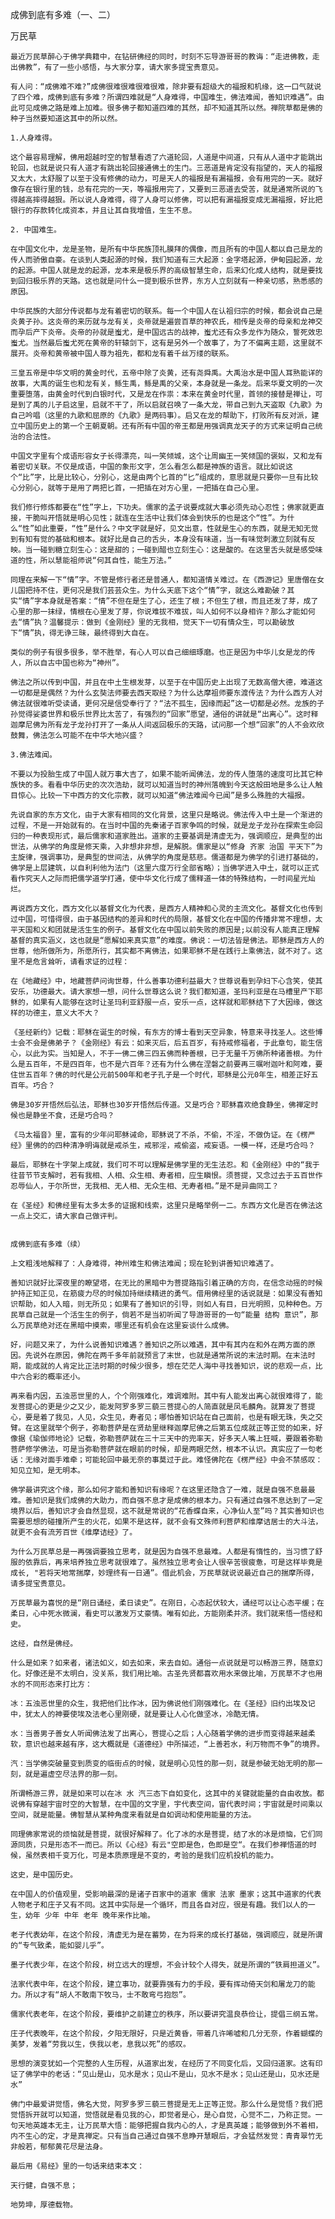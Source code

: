 成佛到底有多难（一、二）

万民草


    最近万民草醉心于佛学典籍中，在钻研佛经的同时，时刻不忘导游哥哥的教诲：“走进佛教，走出佛教”，有了一些小感悟，与大家分享，请大家多提宝贵意见。

    有人问：“成佛难不难?”成佛很难很难很难很难，除非要有超级大的福报和机缘，这一口气就说了四个难，成佛到底有多难？所谓四难就是“人身难得，中国难生，佛法难闻，善知识难遇”。由此可见成佛之路是难上加难。很多佛子都知道四难的其然，却不知道其所以然。禅院草都是佛的种子当然要知道这其中的所以然。

    1.人身难得。

    这个最容易理解，佛用超越时空的智慧看透了六道轮回，人道是中间道，只有从人道中才能跳出轮回，也就是说只有人道才有跳出轮回接通佛土的生门。三恶道是肯定没有指望的，天人的福报又太大，太舒服了以至于没有修佛的动力，可是天人的福报是有漏福报，会有用完的一天。就好像存在银行里的钱，总有花完的一天，等福报用完了，又要到三恶道去受苦，就是通常所说的飞得越高摔得越狠。所以说人身难得，得了人身可以修佛，可以把有漏福报变成无漏福报，好比把银行的存款转化成资本，并且让其自我增值，生生不息。

    2. 中国难生。

    在中国文化中，龙是圣物，是所有中华民族顶礼膜拜的偶像，而且所有的中国人都以自己是龙的传人而骄傲自豪。在谈到人类起源的时候，我们知道有三大起源：金字塔起源，伊甸园起源，龙的起源。中国人就是龙的起源，龙本来是极乐界的高级智慧生命，后来幻化成人结构，就是要找到回归极乐界的天路。这也就是问什么一提到极乐世界，东方人立刻就有一种亲切感，熟悉感的原因。

    中华民族的大部分传说都与龙有着密切的联系。每一个中国人在认祖归宗的时候，都会说自己是炎黄子孙。这炎帝的来历就与龙有关，炎帝就是遍尝百草的神农氏，相传是炎帝的母亲和龙神交而孕后产下炎帝。炎帝的孙就是蚩尤，是中国远古的战神，蚩尤还有众多龙作为随众，誓死效忠蚩尤。当然最后蚩尤死在黄帝的轩辕剑下，这有是另外一个故事了，为了不偏离主题，这里就不展开。炎帝和黄帝被中国人尊为祖先，都和龙有着千丝万缕的联系。

    三皇五帝是中华文明的黄金时代，五帝中除了炎黄，还有尧舜禹。大禹治水是中国人耳熟能详的故事，大禹的诞生也和龙有关，鲧生禹，鲧是禹的父亲，本身就是一条龙。后来华夏文明的一次重要堕落，由黄金时代到白银时代，又是龙在作祟：本来在黄金时代里，首领的接替是禅让，可是到了禹的儿子启这里，启就不干了，所以启就召唤了一条大龙，带自己到九天盗取《九歌》为自己吟唱（这里的九歌和屈原的《九歌》是两码事）。启又在龙的帮助下，打败所有反对派，建立中国历史上的第一个王朝夏朝。还有所有中国的帝王都是用强调真龙天子的方式来证明自己统治的合法性。

    中国文字里有个成语形容女子长得漂亮，叫一笑倾城，这个让周幽王一笑倾国的褒姒，又和龙有着密切关联。不仅是成语，中国的象形文字，怎么看怎么都是神族的语言。就比如说这个“比”字，比是比较心，分别心，这是由两个匕首的“匕”组成的，意思就是只要你一旦有比较心分别心，就等于是用了两把匕首，一把插在对方心里，一把插在自己心里。

    我们修行修炼都要在“性”字上，下功夫。儒家的孟子说要成就大事必须先动心忍性；佛家就更直接，干脆叫开悟就是明心见性；就连在生活中让我们体会到快乐的也是这个“性”。为什么“性”如此重要，“性”是什么？中文字就是好，见文出意，性就是生心的东西，就是无知无觉到有知有觉的基础和根本。就好比是自己的舌头，本身没有味道，当一有味觉刺激立刻就有反映。当一碰到糖立刻生心：这是甜的；一碰到醋也立刻生心：这是酸的。在这里舌头就是感受味道的性，所以慧能祖师说“何其自性，能生万法。”

    同理在来解一下“情”字。不管是修行者还是普通人，都知道情关难过。在《西游记》里唐僧在女儿国把持不住，更何况是我们芸芸众生。为什么天底下这个“情”字，就这么难勘破？其实“情”字本身就是答案：“情”不但在是生了心，还生了根；不但生了根，而且还发了芽，成了心里的那一抹绿，情根在心里发了芽，你说难拔不难拔，叫人如何不以身相许？那么才能如何去“情”执？温馨提示：做到《金刚经》里的无我相，觉天下一切有情众生，可以勘破放下“情”执，得无诤三昧，最终得到大自在。

    类似的例子有很多很多，举不胜举，有心人可以自己细细琢磨。也正是因为中华儿女是龙的传人，所以自古中国也称为“神州”。

    佛法之所以传到中国，并且在中土生根发芽，以至于在中国历史上出现了无数高僧大德，难道这一切都是是偶然？为什么玄奘法师要去西天取经？为什么达摩祖师要东渡传法？为什么西方人对佛法就很难听受读诵，更何况是信受奉行了？“法不孤生，因缘而起”这一切都是必然。龙族的子孙觉得娑婆世界和极乐世界比太苦了，有强烈的“回家”愿望，通俗的讲就是“出离心”。这时释迦摩尼佛为所有龙子龙孙打开了一条从人间返回极乐的天路，试问那一个想“回家”的人不会欢欣鼓舞，佛法怎么可能不在中华大地兴盛？

    3.佛法难闻。

    不要以为投胎生成了中国人就万事大吉了，如果不能听闻佛法，龙的传人堕落的速度可比其它种族快的多。看看中华历史的次次浩劫，就可以知道当时的神州落魄到今天这般田地是多么让人触目惊心。比较一下中西方的文化宗教，就可以知道“佛法难闻今已闻”是多么殊胜的大福报。

    先说自家的东方文化，由于大家有相同的文化背景，这里只是略说。佛法传入中土是一个渐进的过程，不是一开始就有的。在当时中国的先秦诸子百家争鸣的时候，就是龙子龙孙在探索生命回归的一种表现形式，最后儒家和道家胜出。道家的主要基调是清虚无为，强调顺应，是典型的出世法，从佛学的角度是修天乘，入非想非非想，是解脱。儒家是以“修身 齐家 治国 平天下”为主旋律，强调事功，是典型的世间法，从佛学的角度是慈悲。儒道都是为佛学的引进打基础的，佛学是上层建筑，以自利利他为法门（这里六度万行全部省略）；当佛学进入中土，就可以正式看作究天人之际而把儒学道学打通，使中华文化行成了儒释道一体的特殊结构，一时间星光灿烂。

    再说西方文化，西方文化以基督文化为代表，是西方人精神和心灵的主流文化。基督文化也传到过中国，可惜得很，由于基因结构的差异和时代的局限，基督文化在中国的传播非常不理想，太平天国和义和团就是活生生的例子。基督文化在中国以前失败的原因是;以前没有人能真正理解基督的真实涵义，这也就是“愿解如来真实意”的难度。佛说：一切法皆是佛法。耶稣是西方人的世尊，他所做所为，所愿所行，其实都不离佛法，如果耶稣不是在践行上乘佛法，就不对了。这里不是危言耸听，请看求证的过程：

    在《地藏经》中，地藏菩萨问询世尊，什么善事功德利益最大？世尊说看到孕妇下心含笑，使其安乐，功德最大。请大家想一想，问什么世尊这么说？我们都知道，圣玛利亚是在马槽里产下耶稣的，如果有人能够在这时让圣玛利亚舒服一点，安乐一点，这样就和耶稣结下了大因缘，做这样的功德主，意义大不大？

    《圣经新约》记载：耶稣在诞生的时候，有东方的博士看到天空异象，特意来寻找圣人。这些博士会不会是佛弟子？《金刚经》有云：如来灭后，后五百岁，有持戒修福者，于此章句，能生信心，以此为实。当知是人，不于一佛二佛三四五佛而种善根，已于无量千万佛所种诸善根。为什么是五百年，不是四百年，也不是六百年？还有为什么佛在涅磐之前要再三嘱咐迦叶和阿难，要住世五百年？佛的时代是公元前500年和老子孔子是一个时代，耶稣是公元0年生，相差正好五百年。巧合？

    佛是30岁开悟然后弘法，耶稣也30岁开悟然后传道。又是巧合？耶稣喜欢绝食静坐，佛禅定时候也是静坐不食，还是巧合吗？

    《马太福音》里，富有的少年问耶稣诫命，耶稣说了不杀，不偷，不淫，不做伪证。在《楞严经》里佛的的四种清净明诲就是戒杀生，戒邪淫，戒偷盗，戒妄语。一模一样，还是巧合吗？

    最后，耶稣在十字架上成就，我们可不可以理解是佛学里的无生法忍。和《金刚经》中的“我于往昔节节支解时，若有我相、人相、众生相、寿者相，应生瞋恨。须菩提，又念过去于五百世作忍辱仙人，于尔所世，无我相、无人相、无众生相、无寿者相。”是不是异曲同工？

    在《圣经》和佛经里有太多太多的证据和线索，这里只是略举例一二。东西方文化是否在佛法这一点上交汇，请大家自己做评判。


    成佛到底有多难（续）

    上文粗浅地解释了：人身难得，神州难生和佛法难闻；现在轮到讲善知识难遇了。

    善知识就好比深夜里的瞭望塔，在无比的黑暗中为菩提路指引着正确的方向，在信念动摇的时候护持正知正见，在筋疲力尽的时候加持继续精进的勇气。借用佛经里的话说就是：如果没有善知识帮助，如人入暗，则无所见；如果有了善知识的引导，则如人有目，日光明照，见种种色。万民草自己就是一个活生生的例子，倘若不是当初听闻了导游哥哥的一句“能量 结构 意识”，那么万民草绝对还在黑暗中摸索，哪里还有机会在这里妄谈什么成佛。

    好，问题又来了，为什么说善知识难遇？善知识之所以难遇，其中有其内在和外在两方面的原因。先说外在原因，佛陀在两千多年前就预言了末世，也就是通常所说的末法时期。在末法时期，能成就的人肯定比正法时期的时候少很多，想在茫茫人海中寻找善知识，说的悲观一点，比中六合彩的概率还小。

    再来看内因，五浊恶世里的人，个个刚强难化，难调难附。其中有人能发出离心就很难得了，能发菩提心的更是少之又少，能发阿罗多罗三藐三菩提心的人简直就是凤毛麟角。就算发了菩提心，要是着了我见，人见，众生见，寿者见；哪怕善知识站在自己面前，也是有眼无珠，失之交臂。在这里就举个例子，弥勒菩萨是在贤劫里继释迦摩尼佛之后第五位成就正等正觉的如来，好像据《瑜伽师地论》记载，弥勒菩萨就在三十三天中的兜率天，好多天人嘴上狂喊，要跟着弥勒菩萨修学佛法，可是当弥勒菩萨就在眼前的时候，却是两眼茫然，根本不认识。真实应了一句老话：无缘对面手难牵；可能轮回中最无奈的事莫过于此。难怪佛陀在《楞严经》中会不禁感叹：知见立知，是无明本。

    佛学最讲究这个缘，那么如何才能和善知识有缘呢？在这里还隐含了一难，就是自强不息最最难。善知识是我们成佛的大助力，而自强不息才是成佛的根本力。只有通过自强不息达到了一定境界以后，善知识才会自然显现，这不就是常说的“花香蝶自来，心净仙人至”吗？其实善知识也需要思想的碰撞所产生的火花，如果不是这样，就不会有文殊师利菩萨和维摩诘居士的大斗法，就更不会有流芳百世《维摩诘经》了。

    为什么万民草总是一再强调要独立思考，就是因为自强不息最难。人都是有惰性的，当习惯了舒服的依靠后，再来培养独立思考就很难了。虽然独立思考会让人很辛苦很疲惫，可是这样毕竟是成长, "若将天地常揣摩，妙理终有一日通”。借此机会，万民草就说说最近自己的揣摩所得，请多提宝贵意见。

    万民草最为喜悦的是“刚日诵经，柔日读史”。在刚日，心态起伏较大，诵经可以让心态平缓；在柔日，心中死水微澜，看史可以激发万丈豪情。唯有如此，方能刚柔并济。我们就来悟一悟经和史。

    这经，自然是佛经。

    什么是如来？如来者，诸法如义，如去如来，来去自如。通俗一点说就是可以畅游三界，随意幻化。好像还是不太明白，没关系，我们用比喻。古圣先贤都喜欢用水来做比喻，万民草不才也用水的不同形态来打比方：

    冰：五浊恶世里的众生，我把他们比作冰，因为佛说他们刚强难化。在《圣经》旧约出埃及记中，犹太人的神要使埃及法老心里刚硬，就是要让人心化做坚冰，冷酷无情。

    水：当善男子善女人听闻佛法发了出离心，菩提心之后；人心随着学佛的进步而变得越来越柔软，意识也越来越有序，这大概就是《道德经》中所描述，“上善若水，利万物而不争”的境界。

    汽：当学佛突破量变到质变的临街点的时候，就是明心见性的那一刻，就是参破无始无明的那一刻，就是遍虚空尽法界的那一刻。

    所谓畅游三界，就是如来可以在冰 水 汽三态下自如变化，这其中的关键就能量的自由收放。都说佛有穿越宇宙时空的大智慧，在中国的文字里，宇代表空间，宙代表时间；宇宙就是时间乘以空间，就是能量。佛智慧从某种角度来看就是自如调动和使用能量的方法。

    同理佛家常说的烦恼就是菩提，就很好解释了。化了冰的水是菩提，结了水的冰是烦恼，它们同源同质，只是形态不一而已。所以《心经》有云"空即是色，色即是空“。在我们参禅悟道的时候，虽然表相千变万化，可是本质原理是不变的，考验的是我们应机投机的能力。

    这史，是中国历史。

    在中国人的价值观里，受影响最深的是诸子百家中的道家 儒家 法家 墨家；这其中道家的代表人物老子和庄子又有不同。这其中实际是一个循环，而且各自对应，很是有趣。我们以人的一生，幼年 少年 中年 老年 晚年来作比喻。

    老子代表幼年，在这个阶段，清虚无为是在蓄势，在为将来的成长打基础，强调顺应，就是所谓的“专气致柔，能如婴儿乎”。

    墨子代表少年，在这个阶段，树立远大的理想，不会计较个人得失，就是所谓的“铁肩担道义”。

    法家代表中年，在这个阶段，建立事功，就要靠强有力的手段，要有挥动倚天剑和屠龙刀的能力。所以才有“胡人不敢南下牧马，士不敢弯弓抱怨”。

    儒家代表老年，在这个阶段，要维护之前建立的秩序，所以要讲究温良恭俭让，提倡三纲五常。

    庄子代表晚年，在这个阶段，夕阳无限好，只是近黄昏，带着几许唏嘘和几分无奈，作着蝴蝶的美梦，发着“劳我以生，佚我以老，息我以死”的感叹。

    思想的演变犹如一个完整的人生历程，从道家出发，在经历了不同变化后，又回归道家。这有印证了佛学中的老话：“见山是山，见水是水；见山不是山，见水不是水；见山还是山，见水还是水”

    佛门中最爱讲觉悟，佛名大觉，阿罗多罗三藐三菩提是无上正等正觉。那么什么是觉悟？我们把觉悟拆开就可以知道，觉悟就是看见我的心，即觉者是心，是心自觉，心觉不二，乃称正觉。一句天地英雄本无主，让万民草大悟：能够把握自我内心的人，才是真英雄；能够做到外不着相，内不生心的定，才是真禅定。只有当自己通过自强不息睁开慧眼后，才会猛然发觉：青青翠竹无非般若，郁郁黄花尽是法身。

    最后用《易经》里的一句话来结束本文：

    天行健，自强不息；

    地势坤，厚德载物。



